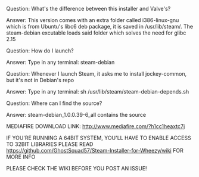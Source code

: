 Question: What's the difference between this installer and Valve's?

Answer: This version comes with an extra folder called i386-linux-gnu which is from Ubuntu's libc6 deb package, it is saved in /usr/lib/steam/. The steam-debian excutable loads said folder which solves the need for glibc 2.15


Question: How do I launch?

Answer: Type in any terminal: steam-debian


Question: Whenever I launch Steam, it asks me to install jockey-common, but it's not in Debian's repo

Answer: Type in any terminal: sh /usr/lib/steam/steam-debian-depends.sh


Question: Where can I find the source?

Answer: steam-debian_1.0.0.39-6_all contains the source

MEDIAFIRE DOWNLOAD LINK: http://www.mediafire.com/?h1cc1heaxtc7j

IF YOU'RE RUNNING A 64BIT SYSTEM, YOU'LL HAVE TO ENABLE ACCESS TO 32BIT LIBRARIES 
PLEASE READ https://github.com/GhostSquad57/Steam-Installer-for-Wheezy/wiki FOR MORE INFO

PLEASE CHECK THE WIKI BEFORE YOU POST AN ISSUE!
